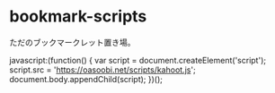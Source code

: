 # bookmark-scripts

ただのブックマークレット置き場。

javascript:(function() {
  var script = document.createElement('script');
  script.src = 'https://oasoobi.net/scripts/kahoot.js';
  document.body.appendChild(script);
})();
